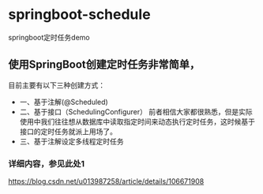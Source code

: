 # springboot-schedule
springboot定时任务demo
## 使用SpringBoot创建定时任务非常简单，
目前主要有以下三种创建方式：
- 一、基于注解(@Scheduled) 
- 二、基于接口（SchedulingConfigurer） 前者相信大家都很熟悉，但是实际使用中我们往往想从数据库中读取指定时间来动态执行定时任务，这时候基于接口的定时任务就派上用场了。
- 三、基于注解设定多线程定时任务
### 详细内容，参见此处1
https://blog.csdn.net/u013987258/article/details/106671908

